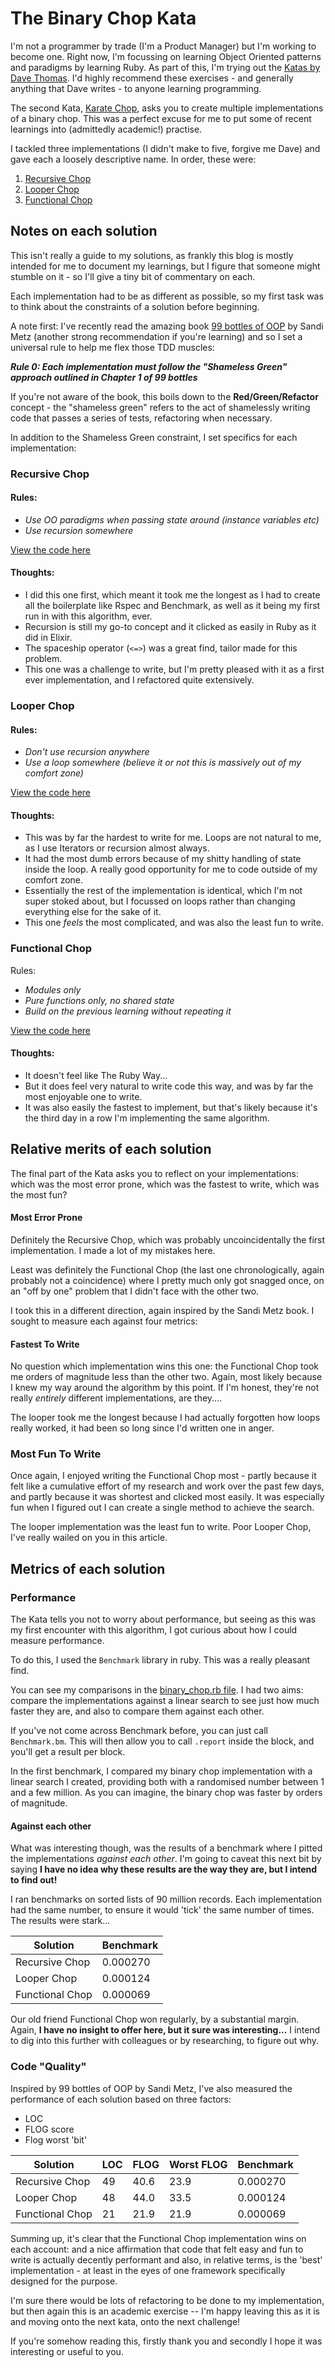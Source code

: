# The Binary Chop Kata

I'm not a programmer by trade (I'm a Product Manager) but I'm working to become one. Right now, I'm focussing on learning Object Oriented patterns and paradigms by learning Ruby. As part of this, I'm trying out the [Katas by Dave Thomas](http://codekata.com/). I'd highly recommend these exercises - and generally anything that Dave writes - to anyone learning programming.

The second Kata, [Karate Chop](http://codekata.com/kata/kata02-karate-chop/), asks you to create multiple implementations of a binary chop. This was a perfect excuse for me to put some of recent learnings into (admittedly academic!) practise.

I tackled three implementations (I didn't make to five, forgive me Dave) and gave each a loosely descriptive name. In order, these were:
1. [Recursive Chop](https://github.com/joshvince/ruby-learning/blob/master/katas/lib/kata_02/recursive_chop.rb)
2. [Looper Chop](https://github.com/joshvince/ruby-learning/blob/master/katas/lib/kata_02/looper_chop.rb)
3. [Functional Chop](https://github.com/joshvince/ruby-learning/blob/master/katas/lib/kata_02/functional_chop.rb)

## Notes on each solution
This isn't really a guide to my solutions, as frankly this blog is mostly intended for me to document my learnings, but I figure that someone might stumble on it - so I'll give a tiny bit of commentary on each.

Each implementation had to be as different as possible, so my first task was to think about the constraints of a solution before beginning.

A note first: I've recently read the amazing book [99 bottles of OOP](https://www.sandimetz.com/99bottles) by Sandi Metz (another strong recommendation if you're learning) and so I set a universal rule to help me flex those TDD muscles:

**_Rule 0: Each implementation must follow the "Shameless Green" approach outlined in Chapter 1 of 99 bottles_**

If you're not aware of the book, this boils down to the **Red/Green/Refactor** concept - the "shameless green" refers to the act of shamelessly writing code that passes a series of tests, refactoring when necessary.

In addition to the Shameless Green constraint, I set specifics for each implementation:

### Recursive Chop
#### Rules:
* _Use OO paradigms when passing state around (instance variables etc)_
* _Use recursion somewhere_

[View the code here](https://github.com/joshvince/ruby-learning/blob/master/katas/lib/kata_02/recursive_chop.rb)

#### Thoughts:
* I did this one first, which meant it took me the longest as I had to create all the boilerplate like Rspec and Benchmark, as well as it being my first run in with this algorithm, ever.
* Recursion is still my go-to concept and it clicked as easily in Ruby as it did in Elixir.
* The spaceship operator (`<=>`) was a great find, tailor made for this problem.
* This one was a challenge to write, but I'm pretty pleased with it as a first ever implementation, and I refactored quite extensively.

### Looper Chop
#### Rules:
* _Don't use recursion anywhere_
* _Use a loop somewhere (believe it or not this is massively out of my comfort zone)_

[View the code here](https://github.com/joshvince/ruby-learning/blob/master/katas/lib/kata_02/looper_chop.rb)

#### Thoughts:
* This was by far the hardest to write for me. Loops are not natural to me, as I use Iterators or recursion almost always.
* It had the most dumb errors because of my shitty handling of state inside the loop. A really good opportunity for me to code outside of my comfort zone.
* Essentially the rest of the implementation is identical, which I'm not super stoked about, but I focussed on loops rather than changing everything else for the sake of it.
* This one _feels_ the most complicated, and was also the least fun to write.

### Functional Chop
Rules:
* _Modules only_
* _Pure functions only, no shared state_
* _Build on the previous learning without repeating it_

[View the code here](https://github.com/joshvince/ruby-learning/blob/master/katas/lib/kata_02/functional_chop.rb)

#### Thoughts:
* It doesn't feel like The Ruby Way... 
* But it does feel very natural to write code this way, and was by far the most enjoyable one to write.
* It was also easily the fastest to implement, but that's likely because it's the third day in a row I'm implementing the same algorithm.


## Relative merits of each solution
The final part of the Kata asks you to reflect on your implementations: which was the most error prone, which was the fastest to write, which was the most fun?

#### Most Error Prone
Definitely the Recursive Chop, which was probably uncoincidentally the first implementation. I made a lot of my mistakes here.

Least was definitely the Functional Chop (the last one chronologically, again probably not a coincidence) where I pretty much only got snagged once, on an "off by one" problem that I didn't face with the other two.

I took this in a different direction, again inspired by the Sandi Metz book. I sought to measure each against four metrics:

#### Fastest To Write
No question which implementation wins this one: the Functional Chop took me orders of magnitude less than the other two. Again, most likely because I knew my way around the algorithm by this point. If I'm honest, they're not really _entirely_ different implementations, are they....

The looper took me the longest because I had actually forgotten how loops really worked, it had been so long since I'd written one in anger.

### Most Fun To Write
Once again, I enjoyed writing the Functional Chop most - partly because it felt like a cumulative effort of my research and work over the past few days, and partly because it was shortest and clicked most easily. It was especially fun when I figured out I can create a single method to achieve the search.

The looper implementation was the least fun to write. Poor Looper Chop, I've really wailed on you in this article. 


## Metrics of each solution

### Performance
The Kata tells you not to worry about performance, but seeing as this was my first encounter with this algorithm, I got curious about how I could measure performance.

To do this, I used the `Benchmark` library in ruby. This was a really pleasant find.

You can see my comparisons in the [binary_chop.rb file](https://github.com/joshvince/ruby-learning/blob/master/katas/lib/kata_02/binary_chop.rb). I had two aims: compare the implementations against a linear search to see just how much faster they are, and also to compare them against each other.

If you've not come across Benchmark before, you can just call `Benchmark.bm`. This will then allow you to call `.report` inside the block, and you'll get a result per block.

In the first benchmark, I compared my binary chop implementation with a linear search I created, providing both with a randomised number between 1 and a few million. As you can imagine, the binary chop was faster by orders of magnitude.

#### Against each other
What was interesting though, was the results of a benchmark where I pitted the implementations _against each other_. I'm going to caveat this next bit by saying **I have no idea why these results are the way they are, but I intend to find out!**

I ran benchmarks on sorted lists of 90 million records. Each implementation had the same number, to ensure it would 'tick' the same number of times. The results were stark...

| Solution        | Benchmark |
|-----------------|-----------|
| Recursive Chop  | 0.000270  |
| Looper Chop     | 0.000124  |
| Functional Chop | 0.000069  |

Our old friend Functional Chop won regularly, by a substantial margin. Again, **I have no insight to offer here, but it sure was interesting...** I intend to dig into this further with colleagues or by researching, to figure out why.

### Code "Quality"
Inspired by 99 bottles of OOP by Sandi Metz, I've also measured the performance of each solution based on three factors:
* LOC
* FLOG score
* Flog worst 'bit'

| Solution        | LOC  | FLOG | Worst FLOG  | Benchmark |
|-----------------|------|------|-------------|-----------|
| Recursive Chop  | 49   | 40.6 | 23.9        | 0.000270  |
| Looper Chop     | 48   | 44.0 | 33.5        | 0.000124  |
| Functional Chop | 21   | 21.9 | 21.9        | 0.000069  |

Summing up, it's clear that the Functional Chop implementation wins on each account: and a nice affirmation that code that felt easy and fun to write is actually decently performant and also, in relative terms, is the 'best' implementation - at least in the eyes of one framework specifically designed for the purpose.

I'm sure there would be lots of refactoring to be done to my implementation, but then again this is an academic exercise -- I'm happy leaving this as it is and moving onto the next kata, onto the next challenge!

If you're somehow reading this, firstly thank you and secondly I hope it was interesting or useful to you.
